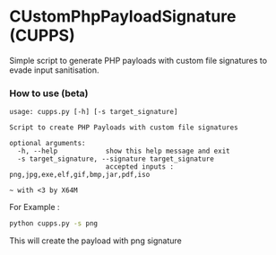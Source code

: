 # CUstomPhpPayloadSignature (CUPPS)
Simple script to generate PHP payloads with custom file signatures to evade input sanitisation.

### How to use (beta)

```
usage: cupps.py [-h] [-s target_signature]

Script to create PHP Payloads with custom file signatures

optional arguments:
  -h, --help            show this help message and exit
  -s target_signature, --signature target_signature
                        accepted inputs : png,jpg,exe,elf,gif,bmp,jar,pdf,iso

~ with <3 by X64M

```

For Example : 

```sh
python cupps.py -s png
```

This will create the payload with png signature
